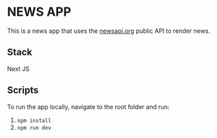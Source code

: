 # NEWS APP

This is a news app that uses the [newsapi.org](https://newsapi.org) public API to render news.

## Stack
Next JS

## Scripts
To run the app locally, navigate to the root folder and run:
1. `npm install`
2. `npm run dev`